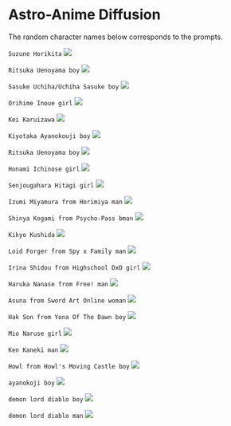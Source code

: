 # Astro-Anime Diffusion
The random character names below corresponds to the prompts.

`Suzune Horikita`
![](https://media.discordapp.net/attachments/884528247998664744/1040160722828673084/image.png)

`Ritsuka Uenoyama boy`
![](https://media.discordapp.net/attachments/884528247998664744/1040369649960882286/image.png)

`Sasuke Uchiha/Uchiha Sasuke boy`
![](https://media.discordapp.net/attachments/884528247998664744/1040367247560032317/image.png)

`Orihime Inoue girl`
![](https://media.discordapp.net/attachments/884528247998664744/1040377888911929344/image.png)

`Kei Karuizawa`
![](https://media.discordapp.net/attachments/884528247998664744/1040160535234224169/image.png)

`Kiyotaka Ayanokouji boy`
![](https://media.discordapp.net/attachments/884528247998664744/1040371282660827287/image.png)

`Ritsuka Uenoyama boy`
![](https://media.discordapp.net/attachments/884528247998664744/1040368789025472543/image.png)

`Honami Ichinose girl`
![](https://media.discordapp.net/attachments/884528247998664744/1040375603397927054/image.png)

`Senjougahara Hitagi girl`
![](https://media.discordapp.net/attachments/884528247998664744/1040378924053573713/image.png)

`Izumi Miyamura from Horimiya man`
![](https://media.discordapp.net/attachments/884528247998664744/1040381411359739944/image.png)

`Shinya Kogami from Psycho-Pass bman`
![](https://media.discordapp.net/attachments/884528247998664744/1040379743125643304/image.png)

`Kikyo Kushida`
![](https://media.discordapp.net/attachments/884528247998664744/1040374585339682957/image.png)

`Loid Forger from Spy x Family man`
![](https://media.discordapp.net/attachments/884528247998664744/1040376098325798952/image.png)

`Irina Shidou from Highschool DxD girl`
![](https://media.discordapp.net/attachments/884528247998664744/1040388256996540416/image.png)

`Haruka Nanase from Free! man`
![](https://media.discordapp.net/attachments/884528247998664744/1040383277489463428/image.png)

`Asuna from Sword Art Online woman`
![](https://media.discordapp.net/attachments/884528247998664744/1040387040124096573/image.png)

`Hak Son from Yona Of The Dawn boy`
![](https://media.discordapp.net/attachments/884528247998664744/1040389536779350096/image.png)

`Mio Naruse girl`
![](https://media.discordapp.net/attachments/884528247998664744/1040388685331439706/image.png)

`Ken Kaneki man`
![](https://media.discordapp.net/attachments/884528247998664744/1040392206537719919/image.png)

`Howl from Howl's Moving Castle boy`
![](https://media.discordapp.net/attachments/884528247998664744/1040385592598462504/image.png)

`ayanokoji boy`
![](https://media.discordapp.net/attachments/884528247998664744/1040131261420818474/image.png)

`demon lord diablo boy`
![](https://media.discordapp.net/attachments/884528247998664744/1040152757300117544/image.png)

`demon lord diablo man`
![](https://media.discordapp.net/attachments/884528247998664744/1040146303377747979/image.png)